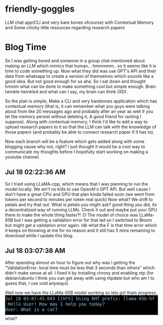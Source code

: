 # friendly-goggles
LLM chat app(CLI and very bare bones ofcourse) with Contextual Memory and Some chicky little resources regarding research papers

# Blog Time
So I was getting bored and someone in a group chat mentioned about making an LLM which mimics that human... hmmmmm.. so it seems like it is time to code something up. 
Now what they did was use GPT's API and their data from whatsapp to create a version of themselves which sounds like a good idea. But not good enough for us aha. So I sat down and thought hmmm what can be done to make something cool but simple enough. Brain twinkle-twinkled and what can I say, my brain can think (XD).

So the plan is simple, Make a CLI and very barebones application which has contextual memory (that is, it can remember what you guys were talking about from like 20 messages ago and probably after an year as well if you let the memory persist without deleting it, A good friend for ranting I suppose). Along with contextual memory, I think I'd like to add a way to upload research papers to it so that the LLM can talk with the knowledge of those papers (and probably be able to connect research paper if it has to).

Now each branch will be a feature which gets added along with some blogging cause why not, right? I just thought it would be a cool way to communicate my thoughts before I hopefully start working on making a youtube channel.


## Jul 18 02:22:36 AM
So I tried using LLaMA-cpp, which means that I was planning to run the model locally. We ain't no kids to use OpenAI's GPT API. But well cause I don't have a great CPU and GPU that plan kinda failed soon (we went from tokens per second to minutes per token real quick)
Now what? We shift to petals and try that out. What is petals you might ask? good thing you did, its a decentralized way of running LLMs. Check it out and maybe put your GPU there to make the whole thing faster?! :D
The model of choice was LLaMa-65B but I was getting a validation error for that lad so I switched to Bloom but might get a validation error again. Idk what the F is that time error which it keeps on throwing at me for no reason and it still has 5 mins remaining to download while I update this blog.


## Jul 18 03:07:38 AM
After spending almost an hour to figure out why was I getting the "ValidationError: local time must be less that 3 seconds than others" which didn't make sense at all. I fixed it by installing chrony and enabling ntp (for debian/ubuntu I think you can get away with using ntpdate but who am I to guess that, I use void anyways).

Well now we have the LLaMa-65B model working so lets go! thats progress.
![](img/2023-07-18-03-17-17.png) what?
